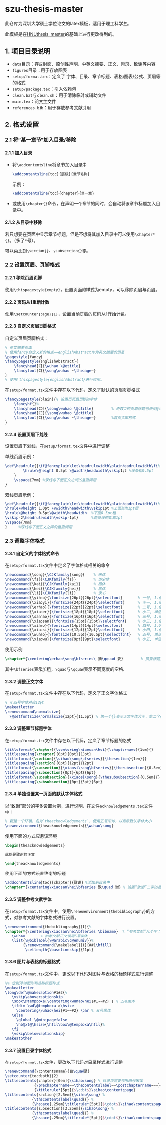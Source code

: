 # szu-thesis-master

此仓库为深圳大学硕士学位论文的latex模板，适用于理工科学生。

此模板是在[HNUthesis_master](https://github.com/ljmdzyx1985/HNUthesis_master)的基础上进行更改得到的。

## 1. 项目目录说明

* `data`目录：存放封面、原创性声明、中英文摘要、正文、附录、致谢等内容
* `figures`目录：用于存放图表
* `setup/format.tex`：定义了 字体、目录、章节标题、表格/图表/公式、页眉等的格式
* `setup/package.tex`：引入依赖包
* `clean.bat`与`clean.sh`：用于清除临时或辅助文件
* `main.tex`：论文主文件
* `references.bib`：用于存放参考文献引用

## 2. 格式设置

### 2.1 将“某一章节”加入目录/移除

#### 2.1.1 加入目录

* 将`\addcontentsline`将章节加入目录中

    ```latex
    \addcontentsline{toc}{层级}{章节名称}
    ```

    示例：

    ```latex
    \addcontentsline{toc}{chapter}{第一章}
    ```

* 或使用`\chapter{}`命令，在声明一个章节的同时，会自动将该章节标题加入目录中。

#### 2.1.2 从目录中移除

若只想要在页面中显示章节标题，但是不想将其加入目录中可以使用`\chapter*{}`。（多了`*`号）。

可以类比到`\section{}`、`\subsection{}`等。

### 2.2 设置页眉、页脚格式

#### 2.2.1 移除页眉页脚

使用`\thispagestyle{empty}`，设置页面的样式为empty，可以移除页眉与页眉。

#### 2.2.2 页码从1重新计数

使用`\setcounter{page}{1}`，设置当前页眉的页码从1开始计数。

#### 2.2.3 自定义页眉页脚格式

自定义页眉页脚格式：

```latex
% 英文摘要页面
% 使用fancy自定义新的格式——englishAbstract作为英文摘要的页眉
\pagestyle{fancy}
\fancypagestyle{englishAbstract}{
    \fancyhead[C]{\wuhao \@etitle}
    \fancyfoot[C]{\song\wuhao ~\thepage~}
}
% 使用\thispagestyle{englishAbstract}进行应用。
```

在`setup/format.tex`文件中存在以下代码，定义了默认的页眉页脚格式

```latex
\fancypagestyle{plain}{% 设置页页眉页脚的字体
    \fancyhf{}%
    \fancyhead[CO]{\song\wuhao \@ctitle}		% 奇数页的页眉标题也使用@ctitle
    \fancyhead[CE]{\song\wuhao \@ctitle}
    \fancyfoot[C]{\song\wuhao ~\thepage~} 		%首页页脚格式
}
```

#### 2.2.4 设置页眉下划线

设置页眉下划线，在`setup/format.tex`文件中进行调整

单线页眉示例：

```latex
\def\headrule{{\if@fancyplain\let\headrulewidth\plainheadrulewidth\fi%
		\hrule\@height 0.5pt \@width\headwidth\vskip1pt %线条粗0.5pt
	}
	\vspace{7mm} %双线与下面正文之间的垂直间距
}
```

双线页眉示例：

```latex
\def\headrule{{\if@fancyplain\let\headrulewidth\plainheadrulewidth\fi%
\hrule\@height 1.0pt \@width\headwidth\vskip1pt %上面线为1pt粗
\hrule\@height 0.5pt\@width\headwidth  %下面0.5pt粗
\vskip-2\headrulewidth\vskip-1pt}      %两条线的距离1pt
\vspace{7mm}
}     %双线与下面正文之间的垂直间距
```

### 2.3 调整字体格式

#### 2.3.1 自定义的字体格式命令

在`setup/format.tex`文件中定义了字体格式相关的命令

```latex
\newcommand{\song}{\CJKfamily{song}}    % 宋体
\newcommand{\fs}{\CJKfamily{fs}}        % 仿宋体
\newcommand{\kai}{\CJKfamily{kai}}      % 楷体
\newcommand{\hei}{\CJKfamily{hei}}      % 黑体
\newcommand{\li}{\CJKfamily{li}}        % 隶书
\newcommand{\yihao}{\fontsize{26pt}{26pt}\selectfont}       % 一号, 1.倍行距
\newcommand{\xiaoyi}{\fontsize{24pt}{24pt}\selectfont}      % 小一, 1.倍行距
\newcommand{\erhao}{\fontsize{22pt}{22pt}\selectfont}       % 二号, 1.倍行距
\newcommand{\xiaoer}{\fontsize{18pt}{18pt}\selectfont}      % 小二, 单倍行距
\newcommand{\sanhao}{\fontsize{16pt}{16pt}\selectfont}      % 三号, 1.倍行距
\newcommand{\xiaosan}{\fontsize{15pt}{15pt}\selectfont}     % 小三, 1.倍行距
\newcommand{\sihao}{\fontsize{14pt}{14pt}\selectfont}       % 四号, 1.0倍行距
\newcommand{\xiaosi}{\fontsize{12pt}{12pt}\selectfont}  	% 小四, 1.倍行距
\newcommand{\wuhao}{\fontsize{10.5pt}{10.5pt}\selectfont}   % 五号, 单倍行距
\newcommand{\xiaowu}{\fontsize{9pt}{9pt}\selectfont}        % 小五, 单倍行距
```

使用示例

```latex
\chapter*{\centering\erhao\song\bfseries\ 摘\qquad 要}        % 摘要标题，居中宋体加粗二号
```

其中`\bfseries`表示加粗，`\quad`与`\qquad`表示不同宽度的空格。

#### 2.3.2 调整正文字体

在`setup/format.tex`文件中存在以下代码，定义了正文字体格式

```latex
% 小四号字体对应12pt
\makeatletter
\renewcommand\normalsize{
  \@setfontsize\normalsize{12pt}{11.5pt} % 第一个{}表示正文字体大小，第二个{}表示行距
```

#### 2.3.3 调整章节标题字体

在`setup/format.tex`文件中存在以下代码，定义了章节标题的格式

```latex
\titleformat{\chapter}{\centering\xiaosan\hei}{\chaptername}{1em}{}        % 一级标题（章）：小三号黑体
\titlespacing{\chapter}{0pt}{0pt}{18pt}
\titleformat{\section}{\sihao\song\bfseries}{\thesection}{1em}{}        % 二级标题（节）：四号宋体（加粗），\bfseries表示加粗
\titlespacing{\section}{0pt}{12pt}{12pt}
\titleformat{\subsection}{\xiaosi\song\bfseries}{\thesubsection}{0.5em}{}   % 三级标题（节内小节）：小四号宋体（加粗） 
\titlespacing{\subsection}{0pt}{6pt}{6pt}
\titleformat{\subsubsection}{\xiaosi\song}{\thesubsubsection}{0.5em}{}
\titlespacing{\subsubsection}{0pt}{6pt}{6pt}
```

#### 2.3.4 单独设置某一页面的默认字体格式

以“致谢”部分的字体设置为例，进行说明。在文件`acknowledgements.tex`文件中：

```latex
% 新建一个环境，名为`theacknowledgements`，使用五号宋体，以指示默认字体大小
\newenvironment{theacknowledgements}{\wuhao\song}
```

使用下面的方式应用该环境

```latex
\begin{theacknowledgements}

此处是致谢的正文

\end{theacknowledgements}
```

使用下面的方式设置致谢的标题

```latex
\addcontentsline{toc}{chapter}{致谢} %添加到目录中
\chapter*{\centering\xiaosan\hei\bfseries 致\quad 谢} % 设置“致谢”二字的格式为，居中、小三、黑体、加粗
```

#### 2.3.5 调整参考文献字体

在`setup/format.tex`文件中，使用`\renewenvironment{thebibliography}`的方式，对参考文献的字体格式进行设置。

```latex
\renewenvironment{thebibliography}[1]{%
\chapter*{\centering\xiaosan\hei\bfseries \bibname}  % “参考文献”几个字：小三黑体加粗
   \wuhao		% 参考文献正文使用5号字体
   \list{\@biblabel{\@arabic\c@enumiv}}%
        {\renewcommand{\makelabel}[1]{##1\hfill}
         \setlength{\baselineskip}{21pt}
```

#### 2.3.6 图片与表格的标题格式

在`setup/format.tex`文件中，更改以下代码对图片与表格的标题样式进行调整

```latex
%% 定制浮动图形和表格标题样式
\makeatletter
\long\def\@makecaption#1#2{%
   \vskip\abovecaptionskip
   \sbox\@tempboxa{\centering\wuhao\hei{#1~~#2} } % 五号黑体
   \ifdim \wd\@tempboxa >\hsize
     \centering\wuhao\hei{#1~~#2} \par % 五号黑体
   \else
     \global \@minipagefalse
     \hb@xt@\hsize{\hfil\box\@tempboxa\hfil}%
   \fi
   \vskip\belowcaptionskip}
\makeatother
```

#### 2.3.7 设置目录字体格式

在`setup/format.tex`文件，更改以下代码对目录样式进行调整

```latex
\renewcommand{\contentsname}{目\quad录}
\setcounter{tocdepth}{2}
\titlecontents{chapter}[0em]{\sihao\song} % 目录项需要使用四号宋体
             {\prechaptername~~\thecontentslabel~~\postchaptername~~~}{} %
             {\titlerule*[5pt]{$\cdot$}\sihao\contentspage}
\titlecontents{section}[2.5em]{\sihao\song} %
            {\thecontentslabel\quad}{} %
            {\hspace{.25em}\titlerule*[5pt]{$\cdot$}\sihao\contentspage}
\titlecontents{subsection}[3.25em]{\sihao\song} %
            {\thecontentslabel\quad}{} %
            {\hspace{.25em}\titlerule*[5pt]{$\cdot$}\sihao\contentspage}
```

